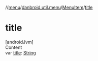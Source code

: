 //[menu](../../index.md)/[danbroid.util.menu](../index.md)/[MenuItem](index.md)/[title](title.md)



# title  
[androidJvm]  
Content  
var [title](title.md): [String](https://kotlinlang.org/api/latest/jvm/stdlib/kotlin/-string/index.html)  



